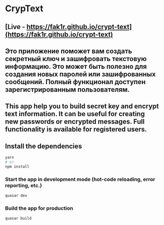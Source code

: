 # CrypText 

## [Live - https://fak1r.github.io/crypt-text](https://fak1r.github.io/crypt-text)

## Это приложение поможет вам создать секретный ключ и зашифровать текстовую информацию. Это может быть полезно для создания новых паролей или зашифрованных сообщений. Полный функционал доступен зарегистрированным пользователям.

## This app help you to build secret key and encrypt text information. It can be useful for creating new passwords or encrypted messages. Full functionality is available for registered users.


## Install the dependencies
```bash
yarn
# or
npm install
```

### Start the app in development mode (hot-code reloading, error reporting, etc.)
```bash
quasar dev
```


### Build the app for production
```bash
quasar build
```